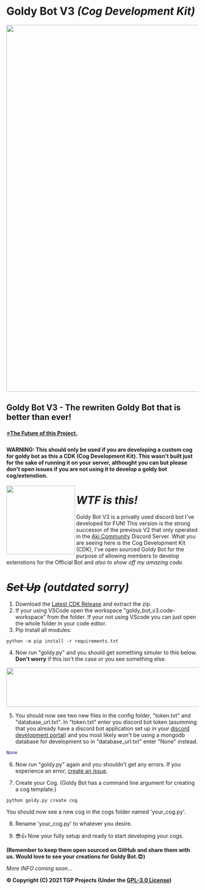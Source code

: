 # Goldy Bot V3 *(Cog Development Kit)*
<p align="center">
 <img src="https://user-images.githubusercontent.com/66202304/126993627-b1009d1d-b46d-4d16-a288-1800eb1f3c21.png" width="960" />
</p>

## Goldy Bot V3 - The rewriten Goldy Bot that is better than ever!

#### [⭐The Future of this Project.](https://gist.github.com/THEGOLDENPRO/6d9e0ee2376ac9b7743a0709eab06ca6)

#### WARNING: This should only be used if you are developing a custom cog for goldy bot as this a CDK (Cog Development Kit). This wasn't built just for the sake of running it on your server, althought you can but please don't open issues if you are not using it to develop a goldy bot cog/extenstion.

<p align="right">
 <img align="left" src="https://avatars.githubusercontent.com/u/87548952" width="180" />
 
 # *WTF is this!*
 Goldy Bot V3 is a privatly used discord bot I've developed for FUN! This version is the strong successor of the previous V2 that only operated in the [Aki Community](https://discord.gg/ZpYtBTcefC) Discord Server. What you are seeing here is the Cog Development Kit (CDK), I've open sourced Goldy Bot for the purpose of allowing members to       develop extenstions for the Official Bot and *also to show off my amazing code.*
</p> 

# ~~*Set Up*~~ *(outdated sorry)*
1. Download the [Latest CDK Release](https://github.com/TGP-Projects/Goldy-Bot-V3/releases) and extract the zip.
2. If your using VSCode open the workspace "goldy_bot_v3.code-workspace" from the folder. If your not using VScode you can just open the whole folder in your code editor.
3. Pip Install all modules:

```
python -m pip install -r requirements.txt
```
4. Now run "goldy.py" and you should get something simuler to this below. **Don't worry** if this isn't the case or you see something else.

<p align="center">
 <img src="https://user-images.githubusercontent.com/66202304/127023876-604c3a71-e05d-4d86-9020-98aa164d18f4.png" width="879" height="103" />
</p>

5. You should now see two new files in the config folder, "token.txt" and "database_url.txt". In "token.txt" enter you discord bot token (asumming that you already have a discord bot application set up in your [discord development portal](https://discord.com/developers/applications)) and you most likely won't be using a mongodb database for development so in "database_url.txt" enter "None" instead.

```python
None
```

6. Now run "goldy.py" again and you shouldn't get any errors. If you experience an error, [create an issue](https://github.com/TGP-Projects/Goldy-Bot-V3/issues/new).

7. Create your Cog. (Goldy Bot has a command line argument for creating a cog template.)

```
python goldy.py create cog
```

You should now see a new cog in the cogs folder named 'your_cog.py'.

8. Rename 'your_cog.py' to whatever you desire.

9. 😎👍 Now your fully setup and ready to start developing your cogs. 

**(Remember to keep them open sourced on GitHub and share them with us. Would love to see your creations for Goldy Bot.😍)**

*More INFO coming soon...*

**© Copyright (C) 2021 TGP Projects (Under the [GPL-3.0 License](LICENSE.md))**
